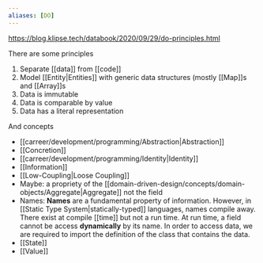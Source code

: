 ```yaml
---
aliases: [DO]
---
```


https://blog.klipse.tech/databook/2020/09/29/do-principles.html

There are some principles

1. Separate [[data]] from [[code]]
2. Model [[Entity|Entities]] with generic data structures (mostly [[Map]]s and [[Array]]s
3. Data is immutable
4. Data is comparable by value
5. Data has a literal representation

And concepts

- [[carreer/development/programming/Abstraction|Abstraction]]
- [[Concretion]]
- [[carreer/development/programming/Identity|Identity]]
- [[Information]]
- [[Low-Coupling|Loose Coupling]]
- Maybe: a propriety of the [[domain-driven-design/concepts/domain-objects/Aggregate|Aggregate]] not the field
- Names: **Names** are a fundamental property of information. However, in [[Static Type System|statically-typed]] languages, names compile away. There exist at compile [[time]] but not a run time. At run time, a field cannot be access **dynamically** by its name. In order to access data, we are required to import the definition of the class that contains the data.
- [[State]]
- [[Value]]
